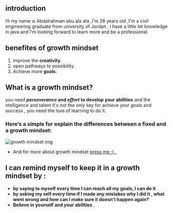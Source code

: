 ## introduction 
 Hı my name ıs Abdalrahman abu ala ata ,I'm 26 years old ,I'm a  civil engineering graduate from university of Jordan , I have a little bit knowledge in java and I'm looking forward to learn more and be a professional.

##    benefites of growth mindset
 1. improve the **creativity**.
 2. open pathways to possibility.
 3. Achieve more **goals**. 

## What is a growth mindset?
  you need **_perseverance_ and _effort_ to develop your abilities** and the ntelligence and talent 
  it's not the only key for achieve your goals and success , you need the love of learning to do it.
### Here’s a simple for explain the differences between a fixed and a growth mindset:
 ![growth mindset img](https://i2.wp.com/atlassianblog.wpengine.com/wp-content/uploads/NewGrowthMindset2.png?resize=768%2C960&ssl=1)
 * And for more about growth mindset [press me :) . ](https://www.atlassian.com/blog/inside-atlassian/growth-mindset )
## I can remind myself to keep  it in a growth mindset by :
* **by saying to myself every time I can reach all my goals, I can do it** .
* **by asking my self every time if I made any mistakes why I did it , what went wrong and how can I make sure it doesn’t happen again?**
* **Believe in yourself and your abilities .**
